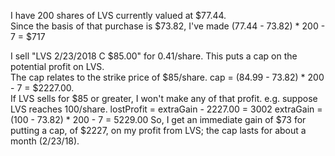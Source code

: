 I have 200 shares of LVS currently valued at $77.44.   
Since the basis of that purchase is $73.82, 
I've made (77.44 - 73.82) * 200 - 7 = $717

I sell "LVS 2/23/2018 C $85.00" for 0.41/share.  This puts a cap on the potential profit on LVS.   
The cap relates to the strike price of $85/share.
cap = (84.99 - 73.82) * 200 - 7 = $2227.00.   
If LVS sells for $85 or greater, I won't make any of that profit. 
e.g. suppose LVS reaches 100/share.  lostProfit = extraGain - 2227.00 = 3002
extraGain = (100 - 73.82) * 200 - 7 = 5229.00 
So, I get an immediate gain of $73 for putting a cap, of $2227, on my profit from LVS; 
the cap lasts for about a month (2/23/18).
